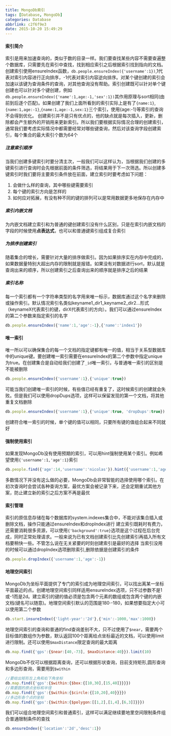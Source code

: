 ```yaml
---
title: MongoDb索引
tags: [Database, MongoDb]
categories: Database
abbrlink: c2f6f9e3
date: 2015-10-20 15:49:29
---
```


#### 索引简介
索引是用来加速查询的，类似于数的目录一样。我们要查找某些内容不需要查遍整个数据库，只需要先在索引中查找，找到相应索引之后根据索引找到指向的文档。
创建索引使用ensureIndex函数，`db.people.ensureIndex({'username':1})`,1代表对索引内容进行正向排序，-1代表对索引内容逆向排序。对某个键创建的索引会加速以该键为查询条件的查询，对其他查询没有帮助。索引创建既可以针对单个键创建也可以针对多个键创建，例如`db.people.ensureIndex({'name':1,age:-1,'sex':1})`其作用原理与sort相同(由前到后逐个匹配)。如果创建了我们上面所看到的索引实际上是有了`{name:1}`,`{name:1,age:-1}`,`{name:1,age:-1,sex:1}`三个索引，使用{age:-1}等索引的查询不会得到优化。
创建索引并不是只有优点的，他的缺点就是每次插入，更新，删除都会产生额外的开销用来更新索引。所以我们要根据实际情况合理的创建索引，通常我们要考虑实际情况中都需要经常对哪些键查询，然后对该查询字段创建索引，每个集合的最大索引个数为64个
##### 注意索引顺序
当我们创建多键索引时要分清主次，一般我们可以这样认为，当根据我们创建的多键索引进行查询时会先根据前面的条件筛选，将结果用于下一次筛选。所以创建多键索引时我们要将主要索引条件放在前面，建立索引时要考虑如下问题：
1. 会做什么样的查询，其中哪些键需要索引
2. 每个键的索引方向是怎样的
3. 如何应对拓展，有没有种不同的键的排列可以是常用数据更多地保存在内存中

<!--more-->

##### 索引内嵌文档
为内嵌文档建立索引和为普通的键创建索引没有什么区别，只是在索引内嵌文档的字段的时候使用**点表达式**，也可以和普通键索引组成复合索引
##### 为排序创建索引
随着集合的增长，需要针对大量的排序做索引。因为如果排序实在内存中完成的，如果数据量特别大超出内存的限制就是报错。如果没有对数据进行sort，默认就是查询出来的顺序，所以创建索引之后查询出来的顺序就是排序之后的结果
##### 索引名称
每一个索引都有一个字符串类型的名字用来唯一标示，数据库通过这个名字来删除或操作索引。默认情况索引名类似keyname1_dir1_keyname2_dir2...形式（keynameX代表索引的键，dirX代表索引的方向）。我们可以通过ensureIndex的第二个参数来指定索引的名字
```js
db.people.ensureIndex({'name':1,'age':-1},{'name':'index1'})
```
#### 唯一索引
唯一所以可以确保集合的每一个文档的指定键都有唯一的值，相当于关系型数据库中的unique键。要创建唯一索引需要在ensureIndex的第二个参数中指定unique为true。在创建集合是自动给我们创建了`_id`唯一索引，与普通唯一索引的区别是不能被删除
```js
db.people.ensureIndex({'username':1},{'unique':true})
```
可能当我们创建唯一索引的时候，有些值已经有重复了，这时候索引的创建就会失败。但是我们可以使用dropDups选项，这样可以保留发现的第一个文档，将其他重复文档删除
```js
db.people.ensureIndex({'username':1},{'unique':true, 'dropDups':true})
```
创建符合唯一索引的时候，单个键的值可以相同，只要所有键的值组合起来不同就好
#### 强制使用索引
如果发现MongoDb没有使用预期的索引，可以用hint强制使用某个索引。例如希望使用`{'username':1,'age':1}`索引
``` js
db.people.find({'age':14,'username':'nicolas'}).hint({'username':1,'age':1})
```
多数情况下并没有这么做的必要，MongoDb会非常智能的选择使用哪个索引。在初次查询时会尝试各种查询方案，最优方案会被记录下来，还会定期重试其他方案，防止建立新的索引之后方案不再是最优
#### 索引管理
索引的原信息存储在每个数据库的system.indexes集合中，不能对该集合插入或删除文档，操作只能通过ensureIndex和dropIndex进行
建立索引既耗时有费力，还需要消耗很多资源，可以使用`{'background':true}`选项是这个过程在后台完成，同时正常处理请求。一般来说为已有文档创建索引比先创建索引再插入所有文档要稍快一些。不管怎么说在无关紧要的时刻创建索引是最好的选择
当索引没用的时候可以通过dropIndex选项删除索引,删除依据是创建索引的条件
```js
db.people.dropIndex({'username':1,'age':-1})
```
#### 地理空间索引
MongoDb为坐标平面提供了专门的索引成为地理空间索引，可以找出离某一坐标平面最近的点。创建地理空间索引同样适用ensureIndex选项，只不过参数不是1或-1而是2d。建立索引的键的值必须是包含两个元素的数组或包含两个键的内嵌文档(键名可以随意)。地理空间索引默认的范围是180·-180，如果想要指定大小可以使用第二个参数
```js
db.start.insureIndex({'light-year':'2d'},{'min':-1000,'max':1000})
```
地理空间索引的查询和普通的find查询差别不大，只不过使用了`$near`，需要两个目标值的数组作为参数，默认返回100个距离给点坐标最近的文档，可以使用limit进行限制。还可以使用`$maxDistance`限定查询的最大距离
```js
db.map.find({'gps':{$near:[40,-73], $maxDistance:40}}).limit(10)
```
MongoDb不仅可以根据距离查询，还可以根据形状查询，目前支持矩形,圆形查询和多边形查询，需要用到`$within`
```js
//要给出矩形左上角和右下角坐标
db.map.find({'gps':{$within:{$box:{[10,30],[15,40]}}}})
//需要圆的原点坐标和半径
db.map.find({'gps':{$within:{$circle:{[10,20],40}}}})
//多边形各个点的坐标
db.map.find({'gps':{$within:{$polygon:[[1,2],[1,4],[6,3]]}}})
```
我们可以组合地理空间索引和普通索引，这样可以满足继续要地里空间限制条件组合普通限制条件的查找
```js
db.ensureIndex({'location':'2d','desc':1})
```


